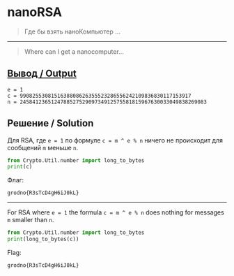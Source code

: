 # nanoRSA

> Где бы взять наноКомпьютер ...

---

> Where can I get a nanocomputer...

## [Вывод / Output](rsa.txt)

```plain
e = 1
c = 9908255308151638808626355523286556242109836830117153917
n = 245841236512478852752909734912575581815967630033049838269083
```

## Решение / Solution

Для RSA, где `e = 1` по формуле `c = m ^ e % n` ничего не происходит для сообщений `m` меньше `n`.

```python
from Crypto.Util.number import long_to_bytes
print(c)
```

Флаг:

```plain
grodno{R3sTcD4gH6iJ0kL}
```

---

For RSA where `e = 1` the formula `c = m ^ e % n` does nothing for messages `m` smaller than `n`.

```python
from Crypto.Util.number import long_to_bytes
print(long_to_bytes(c))
```

Flag:

```plain
grodno{R3sTcD4gH6iJ0kL}
```
